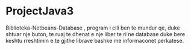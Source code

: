 # ProjectJava3
Biblioteka-Netbeans-Database , program i cili ben te mundur qe, duke shtuar nje buton, te ruaj te dhenat e nje liber te ri ne database duke bere keshtu rreshtimin e te gjithe librave bashke me informaconet perkatese.
